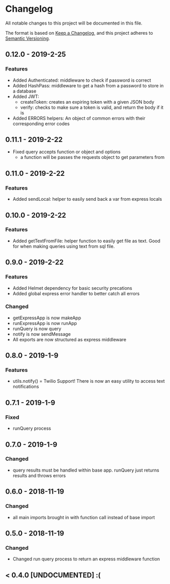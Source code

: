 # Changelog
All notable changes to this project will be documented in this file.

The format is based on [Keep a Changelog](https://keepachangelog.com/en/1.0.0/),
and this project adheres to [Semantic Versioning](https://semver.org/spec/v2.0.0.html).
## 0.12.0 - 2019-2-25
### Features
- Added Authenticated: middleware to check if password is correct
- Added HashPass: middleware to get a hash from a password to store in a database
- Added JWT:
    - createToken: creates an expiring token with a given JSON body
    - verify: checks to make sure a token is valid, and return the body if it is
- Added ERRORS helpers: An object of common errors with their corresponding error codes

## 0.11.1 - 2019-2-22
- Fixed query accepts function or object and options
  - a function will be passes the requests object to get parameters from

## 0.11.0 - 2019-2-22
### Features
- Added sendLocal: helper to easily send back a var from express locals

## 0.10.0 - 2019-2-22
### Features
- Added getTextFromFile: helper function to easily get file as text. Good for when making queries using text from sql file.

## 0.9.0 - 2019-2-22
### Features
- Added Helmet dependency for basic security precations
- Added global express error handler to better catch all errors
### Changed
- getExpressApp is now makeApp
- runExpressApp is now runApp
- runQuery is now query
- notify is now sendMessage
- All exports are now structured as express middleware

## 0.8.0 - 2019-1-9
### Features
- utils.notify() = Twilio Support! There is now an easy utility to access text notifications

## 0.7.1 - 2019-1-9
### Fixed
- runQuery process

## 0.7.0 - 2019-1-9
### Changed
- query results must be handled within base app.  runQuery just returns results and throws errors

## 0.6.0 - 2018-11-19
### Changed
- all main imports brought in with function call instead of base import

## 0.5.0 - 2018-11-19
### Changed
- Changed run query process to return an express middleware function

## < 0.4.0 [UNDOCUMENTED] :(